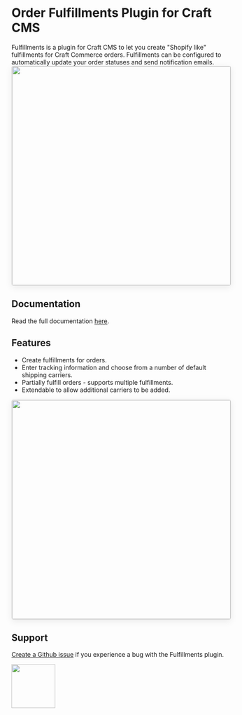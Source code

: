 # Order Fulfillments Plugin for Craft CMS

Fulfillments is a plugin for Craft CMS to let you create "Shopify like" fulfillments for Craft Commerce orders. Fulfillments can be configured to automatically update your order statuses and send notification emails.
<img width="500" src="https://tas.dev/uploads/plugins/fulfillments/screenshot-1.png" style="box-shadow: 0 4px 16px rgba(0,0,0,0.08); border-radius: 4px; border: 1px solid rgba(0,0,0,0.12);">

## Documentation
Read the full documentation [here](https://tas.dev/plugins/fulfillments/installation).

## Features

- Create fulfillments for orders.
- Enter tracking information and choose from a number of default shipping carriers.
- Partially fulfill orders - supports multiple fulfillments.
- Extendable to allow additional carriers to be added.

<img width="500" src="https://tas.dev/uploads/plugins/fulfillments/screenshot-2.png" style="box-shadow: 0 4px 16px rgba(0,0,0,0.08); border-radius: 4px; border: 1px solid rgba(0,0,0,0.12);">

## Support

[Create a Github issue](https://github.com/tasdev-au/craft-fulfillments/issues) if you experience a bug with the Fulfillments plugin.

<a href="https://tas.dev" target="_blank">
  <img width="100" src="https://tas.dev/assets/img/logo-text.svg">
</a>
